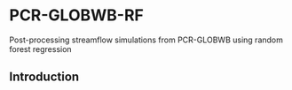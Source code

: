 # PCR-GLOBWB-RF
Post-processing streamflow simulations from PCR-GLOBWB using random forest regression

## Introduction
